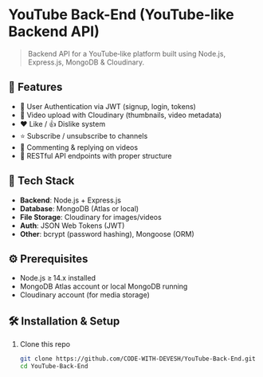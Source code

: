 

<!-- this is project backend YT 
npm i mongoose express dotenv
import cors from "cors"
import cookieParser from "cookie-parser"
Middleware in Node.js
HTTP response status codes

 -->























 # YouTube Back-End (YouTube‑like Backend API)

> Backend API for a YouTube‑like platform built using Node.js, Express.js, MongoDB & Cloudinary.

## 🚀 Features

- 🔐 User Authentication via JWT (signup, login, tokens)  
- 🎥 Video upload with Cloudinary (thumbnails, video metadata)  
- ❤️ Like / 👍 Dislike system  
- ⭐️ Subscribe / unsubscribe to channels  
- 💬 Commenting & replying on videos  
- 🔁 RESTful API endpoints with proper structure

## 🧰 Tech Stack

- **Backend**: Node.js + Express.js  
- **Database**: MongoDB (Atlas or local)  
- **File Storage**: Cloudinary for images/videos  
- **Auth**: JSON Web Tokens (JWT)  
- **Other**: bcrypt (password hashing), Mongoose (ORM)

## ⚙️ Prerequisites

- Node.js ≥ 14.x installed  
- MongoDB Atlas account or local MongoDB running  
- Cloudinary account (for media storage)

## 🛠️ Installation & Setup

1. Clone this repo  
   ```bash
   git clone https://github.com/CODE-WITH-DEVESH/YouTube-Back-End.git
   cd YouTube-Back-End
